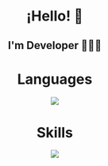 <h1 align="center">¡Hello! 👋</h1>
</p>
<h2 align="center">I'm Developer 👨🏻‍💻 <h2>
<h1 align="center"> Languages </h1>
<p align="center">
    <a href="https://skillicons.dev">
    <img src="https://skillicons.dev/icons?i=html,css,js,nodejs,ts" align="center" />
  </a>
</p>
<h1 align="center"> Skills </h1>
<p align="center">
  <a href="https://skillicons.dev">
    <img src="https://skillicons.dev/icons?i=git,github" />
  </a>
</p>


